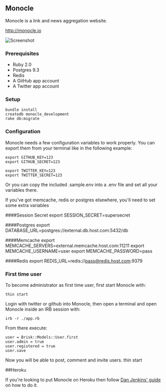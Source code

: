 ## Monocle

Monocle is a link and news aggregation website.

http://monocle.io

![Screenshot](http://maccman.github.io/monocle/screenshot.png)

### Prerequisites

* Ruby 2.0
* Postgres 9.3
* Redis
* A GitHub app account
* A Twitter app account

### Setup

    bundle install
    createdb monocle_development
    rake db:migrate

### Configuration
Monocle needs a few configuration variables to work properly.
You can export them from your terminal like in the following example:

    export GITHUB_KEY=123
    export GITHUB_SECRET=123

    export TWITTER_KEY=123
    export TWITTER_SECRET=123

Or you can copy the included .sample.env into a .env file and set all your
variables there.

If you've got memcache, redis or postgres elsewhere, you'll need to set some extra variables

####Session Secret
	export SESSION_SECRET=supersecret

####Postgres
	export DATABASE_URL=postgres://external.db.host.com:5432/db

####Memcache
	export MEMCACHE_SERVERS=external.memcache.host.com:11211
	export MEMCACHE_USERNAME=user
	export MEMCACHE_PASSWORD=pass

####Redis
	export REDIS_URL=redis://pass@redis.host.com:9379

### First time user
To become administrator as first time user, first start Monocle with:

    thin start

Login with twitter or github into Monocle, then open a terminal and open Monocle inside an IRB session with:

    irb -r ./app.rb

From there execute:

    user = Brisk::Models::User.first
    user.admin = true
    user.registered = true
    user.save

Now you will be able to post, comment and invite users.
    thin start
    
##Heroku

If you're looking to put Monocle on Heroku then follow [Dan Jenkins' guide](http://dan-jenkins.co.uk/monocle-on-heroku/) on how to do it.
